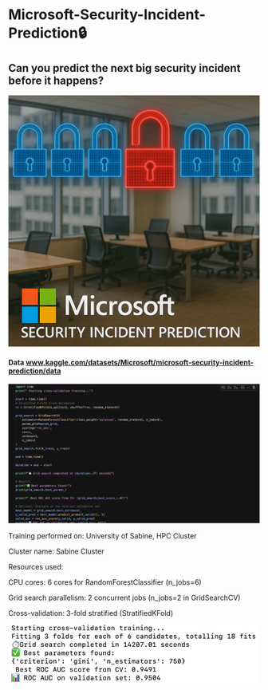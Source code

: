# Microsoft-Security-Incident-Prediction🔒


## Can you predict the next big security incident before it happens?

<img src="Image.png" alt="Security Prediction Illustration" width="600"/>




#### Data www.kaggle.com/datasets/Microsoft/microsoft-security-incident-prediction/data




<img src="Random-Forest.png" alt="Security Prediction Illustration" width="600"/>

Training performed on: University of Sabine, HPC Cluster

Cluster name: Sabine Cluster

Resources used:

CPU cores: 6 cores for RandomForestClassifier (n_jobs=6)

Grid search parallelism: 2 concurrent jobs (n_jobs=2 in GridSearchCV)

Cross-validation: 3-fold stratified (StratifiedKFold)

<img src="ROC-CV.png" alt="Security Prediction Illustration" width="600"/>
